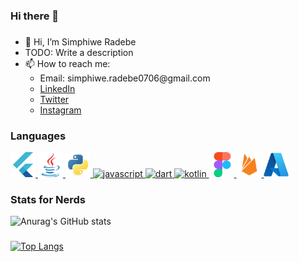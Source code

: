 ### Hi there 👋

###
- 👋 Hi, I’m Simphiwe Radebe
- TODO: Write a description
- 📫 How to reach me:
  <ul>
  <li>Email: simphiwe.radebe0706@gmail.com</li>
  <li><a href="https://www.linkedin.com/in/simphiwer0706/" target="_blank">LinkedIn</a></li>
  <li><a href="https://twitter.com/Simi_Sips" target="_blank">Twitter</a></li>
  <li><a href="https://instagram.com/simphiweradebe__" target="_blank">Instagram</a></li>
  </ul>
###

### Languages
<p align="left"> 
<a href="https://flutter.dev" target="_blank" rel="noreferrer">
<img src="https://raw.githubusercontent.com/devicons/devicon/master/icons/flutter/flutter-original.svg" alt="csharp" width="40" height="40"/> </a> 
<a href="https://www.java.com" target="_blank" rel="noreferrer"> <img src="https://raw.githubusercontent.com/devicons/devicon/master/icons/java/java-original.svg" alt="java" width="40" height="40"/> </a> 
<a href="https://www.python.org" target="_blank" rel="noreferrer"> <img src="https://raw.githubusercontent.com/devicons/devicon/master/icons/python/python-original.svg" alt="python" width="40" height="40"/> </a> 
<a href="https://www.javascript.com/" target="_blank" rel="noreferrer"> <img src="https://upload.wikimedia.org/wikipedia/commons/6/6a/JavaScript-logo.png" alt="javascript" width="40" height="40"/> </a> </a>  
<a href="https://dart.dev/" target="_blank" rel="noreferrer"> <img src="https://upload.wikimedia.org/wikipedia/commons/c/c6/Dart_logo.png" alt="dart" width="40" height="40"/> </a> 
<a href="https://kotlinlang.org/" target="_blank" rel="noreferrer"> <img src="https://upload.wikimedia.org/wikipedia/commons/7/74/Kotlin_Icon.png" alt="kotlin" width="40" height="40"/> </a>
<a href="https://www.figma.com/" target="_blank" rel="noreferrer"> <img src="https://raw.githubusercontent.com/devicons/devicon/master/icons/figma/figma-original.svg" alt="figma" width="40" height="40"/> </a>
<a href="https://firebase.google.com/" target="_blank" rel="noreferrer"> <img src="https://raw.githubusercontent.com/devicons/devicon/master/icons/firebase/firebase-plain.svg" alt="firebase" width="40" height="40"/> </a>
<a href="https://azure.microsoft.com/en-us/" target="_blank" rel="noreferrer"> <img src="https://github.com/devicons/devicon/raw/master/icons/azure/azure-original.svg" alt="firebase" width="40" height="40"/> </a>



</p>


### Stats for Nerds

![Anurag's GitHub stats](https://github-readme-stats.vercel.app/api?username=SimiSips&count_private=true&theme=radical&show_icons=true)
###
[![Top Langs](https://github-readme-stats.vercel.app/api/top-langs/?username=SimiSips&layout=compact)](https://github.com/anuraghazra/github-readme-stats)